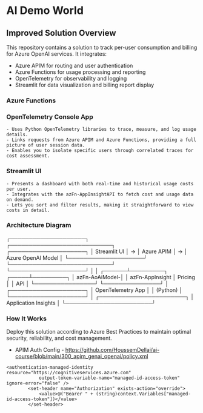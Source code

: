 # AI Demo World


## Improved Solution Overview

This repository contains a solution to track per-user consumption and billing for Azure OpenAI services. It integrates:

- Azure APIM for routing and user authentication
- Azure Functions for usage processing and reporting
- OpenTelemetry for observability and logging
- Streamlit for data visualization and billing report display

### Azure Functions

[^1]: azFn-AoAiModel-Pricing

    - Receives usage data from the Azure OpenAI model.
    - Calculates cost based on usage and a custom pricing structure.
    - Publishes usage and cost data to Application Insights for analysis.

[^2]: azFn-AppInsightAPI

    - Retrieves stored usage and cost data from Application Insights.
    - Provides a REST-style interface to share data with external dashboards or clients.

### OpenTelemetry Console App

    - Uses Python OpenTelemetry libraries to trace, measure, and log usage details.
    - Links requests from Azure APIM and Azure Functions, providing a full picture of user session data.
    - Enables you to isolate specific users through correlated traces for cost assessment.

### Streamlit UI

    - Presents a dashboard with both real-time and historical usage costs per user.
    - Integrates with the azFn-AppInsightAPI to fetch cost and usage data on demand.
    - Lets you sort and filter results, making it straightforward to view costs in detail.

### Architecture Diagram

┌────────────────────┐   ┌───────────────────────────┐   ┌────────────────────┐
│    Streamlit UI    │ → │        Azure APIM         │ → │ Azure OpenAI Model │
└────────────────────┘   └───────────────────────────┘   └────────────────────┘
            │                         │
     ┌──────┴─────────┐        ┌─────┴─────────┐
     │ azFn-AoAiModel-│        │ azFn-AppInsight
     │   Pricing      │        │       API      │
     └────────────────┘        └───────────────┘
                   │
       ┌────────────────────┐
       │ OpenTelemetry App  │
       │    (Python)        │
       └────────────────────┘
                   │
       ┌───────────────────────┐
       │  Application Insights │
       └───────────────────────┘


### How It Works

[^1]: API requests flow through Azure APIM, leveraging managed identities for secure access.
[^2]: azFn-AoAiModel-Pricing processes and logs usage data from Azure OpenAI models.
[^3]: azFn-AppInsightAPI exposes the cost data from Application Insights as a consumable API.
[^4]: OpenTelemetry Console App monitors and sends structured logs to enhance visibility.
[^5]: Streamlit UI consumes the data to display user-specific cost analytics in a user-friendly dashboard.

Deploy this solution according to Azure Best Practices to maintain optimal security, reliability, and cost management.

- APIM Auth Config - https://github.com/HoussemDellai/ai-course/blob/main/300_apim_genai_openai/policy.xml
<!-- https://www.youtube.com/watch?v=8u75pIIObpo&t=1037s -->
```
<authentication-managed-identity resource="https://cognitiveservices.azure.com"
            output-token-variable-name="managed-id-access-token" ignore-error="false" />
        <set-header name="Authorization" exists-action="override">
            <value>@("Bearer " + (string)context.Variables["managed-id-access-token"])</value>
        </set-header>

```